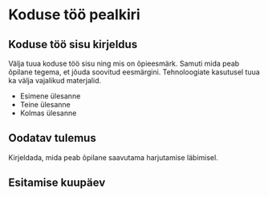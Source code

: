 # Koduse töö pealkiri

## Koduse töö sisu kirjeldus

Välja tuua koduse töö sisu ning mis on õpieesmärk. Samuti mida peab õpilane tegema, et jõuda soovitud eesmärgini. Tehnoloogiate kasutusel tuua ka välja vajalikud materjalid.

- Esimene ülesanne
- Teine ülesanne
- Kolmas ülesanne

## Oodatav tulemus

Kirjeldada, mida peab õpilane saavutama harjutamise läbimisel.

## Esitamise kuupäev
